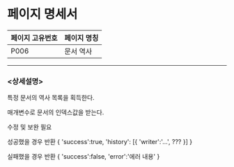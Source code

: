 페이지 명세서
===================


|페이지 고유번호|페이지 명칭|
|---|---|
|P006|문서 역사|    
  
---
### <상세설명>  
특정 문서의 역사 목록을 획득한다.

매개변수로 문서의 인덱스값을 받는다.

수정 및 보완 필요

성공했을 경우 반환
{
    'success':true,
    'history': [{
        'writer':'...',
        ???
    }]
}

실패했을 경우 반환
{
    'success':false,
    'error':'에러 내용'
}